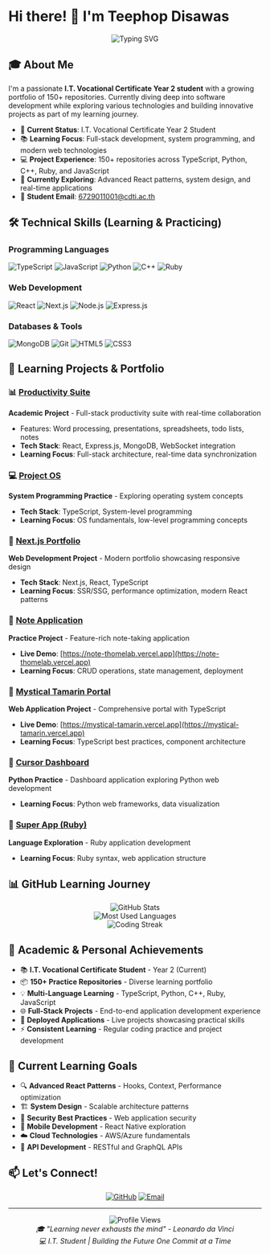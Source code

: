 # Hi there! 👋 I'm Teephop Disawas

<div align="center">
  <img src="https://readme-typing-svg.herokuapp.com?font=Fira+Code&pause=1000&width=500&lines=I.T.+Student;Aspiring+Full-Stack+Developer;Open+Source+Enthusiast;Always+Learning" alt="Typing SVG" />
</div>

## 🎓 About Me

I'm a passionate **I.T. Vocational Certificate Year 2 student** with a growing portfolio of 150+ repositories. Currently diving deep into software development while exploring various technologies and building innovative projects as part of my learning journey.

- 🎯 **Current Status**: I.T. Vocational Certificate Year 2 Student
- 📚 **Learning Focus**: Full-stack development, system programming, and modern web technologies
- 💻 **Project Experience**: 150+ repositories across TypeScript, Python, C++, Ruby, and JavaScript
- 🌱 **Currently Exploring**: Advanced React patterns, system design, and real-time applications
- 📧 **Student Email**: 6729011001@cdti.ac.th

## 🛠️ Technical Skills (Learning & Practicing)

### Programming Languages
![TypeScript](https://img.shields.io/badge/-TypeScript-3178C6?style=flat-square&logo=typescript&logoColor=white)
![JavaScript](https://img.shields.io/badge/-JavaScript-F7DF1E?style=flat-square&logo=javascript&logoColor=black)
![Python](https://img.shields.io/badge/-Python-3776AB?style=flat-square&logo=python&logoColor=white)
![C++](https://img.shields.io/badge/-C++-00599C?style=flat-square&logo=c%2B%2B&logoColor=white)
![Ruby](https://img.shields.io/badge/-Ruby-CC342D?style=flat-square&logo=ruby&logoColor=white)

### Web Development
![React](https://img.shields.io/badge/-React-61DAFB?style=flat-square&logo=react&logoColor=black)
![Next.js](https://img.shields.io/badge/-Next.js-000000?style=flat-square&logo=next.js&logoColor=white)
![Node.js](https://img.shields.io/badge/-Node.js-339933?style=flat-square&logo=node.js&logoColor=white)
![Express.js](https://img.shields.io/badge/-Express.js-000000?style=flat-square&logo=express&logoColor=white)

### Databases & Tools
![MongoDB](https://img.shields.io/badge/-MongoDB-47A248?style=flat-square&logo=mongodb&logoColor=white)
![Git](https://img.shields.io/badge/-Git-F05032?style=flat-square&logo=git&logoColor=white)
![HTML5](https://img.shields.io/badge/-HTML5-E34F26?style=flat-square&logo=html5&logoColor=white)
![CSS3](https://img.shields.io/badge/-CSS3-1572B6?style=flat-square&logo=css3&logoColor=white)

## 🚀 Learning Projects & Portfolio

### 📊 [Productivity Suite](https://github.com/tdisawas0github/productivity-suite)
**Academic Project** - Full-stack productivity suite with real-time collaboration
- Features: Word processing, presentations, spreadsheets, todo lists, notes
- **Tech Stack**: React, Express.js, MongoDB, WebSocket integration
- **Learning Focus**: Full-stack architecture, real-time data synchronization

### 💻 [Project OS](https://github.com/tdisawas0github/project-os)
**System Programming Practice** - Exploring operating system concepts
- **Tech Stack**: TypeScript, System-level programming
- **Learning Focus**: OS fundamentals, low-level programming concepts

### 🎨 [Next.js Portfolio](https://github.com/tdisawas0github/nextjs-portfolio)
**Web Development Project** - Modern portfolio showcasing responsive design
- **Tech Stack**: Next.js, React, TypeScript
- **Learning Focus**: SSR/SSG, performance optimization, modern React patterns

### 📝 [Note Application](https://github.com/tdisawas0github/note)
**Practice Project** - Feature-rich note-taking application
- **Live Demo**: [https://note-thomelab.vercel.app](https://note-thomelab.vercel.app)
- **Learning Focus**: CRUD operations, state management, deployment

### 🌟 [Mystical Tamarin Portal](https://github.com/tdisawas0github/mystical-tamarin)
**Web Application Project** - Comprehensive portal with TypeScript
- **Live Demo**: [https://mystical-tamarin.vercel.app](https://mystical-tamarin.vercel.app)
- **Learning Focus**: TypeScript best practices, component architecture

### 🐍 [Cursor Dashboard](https://github.com/tdisawas0github/cursor-dashboard)
**Python Practice** - Dashboard application exploring Python web development
- **Learning Focus**: Python web frameworks, data visualization

### 💎 [Super App (Ruby)](https://github.com/tdisawas0github/super-app)
**Language Exploration** - Ruby application development
- **Learning Focus**: Ruby syntax, web application structure

## 📊 GitHub Learning Journey

<div align="center">
  <img src="https://github-readme-stats.vercel.app/api?username=tdisawas0github&show_icons=true&theme=radical&hide_border=true" alt="GitHub Stats" />
</div>

<div align="center">
  <img src="https://github-readme-stats.vercel.app/api/top-langs/?username=tdisawas0github&layout=compact&theme=radical&hide_border=true" alt="Most Used Languages" />
</div>

<div align="center">
  <img src="https://github-readme-streak-stats.herokuapp.com?user=tdisawas0github&theme=radical&hide_border=true" alt="Coding Streak" />
</div>

## 🎯 Academic & Personal Achievements

- 📚 **I.T. Vocational Certificate Student** - Year 2 (Current)
- 📦 **150+ Practice Repositories** - Diverse learning portfolio
- 💡 **Multi-Language Learning** - TypeScript, Python, C++, Ruby, JavaScript
- 🌐 **Full-Stack Projects** - End-to-end application development experience
- 🚀 **Deployed Applications** - Live projects showcasing practical skills
- ⚡ **Consistent Learning** - Regular coding practice and project development

## 🌱 Current Learning Goals

- 🔍 **Advanced React Patterns** - Hooks, Context, Performance optimization
- 🏗️ **System Design** - Scalable architecture patterns
- 🔐 **Security Best Practices** - Web application security
- 📱 **Mobile Development** - React Native exploration
- ☁️ **Cloud Technologies** - AWS/Azure fundamentals
- 🤖 **API Development** - RESTful and GraphQL APIs

## 📫 Let's Connect!

<div align="center">

[![GitHub](https://img.shields.io/badge/GitHub-100000?style=for-the-badge&logo=github&logoColor=white)](https://github.com/tdisawas0github)
[![Email](https://img.shields.io/badge/Student_Email-D14836?style=for-the-badge&logo=gmail&logoColor=white)](mailto:6729011001@cdti.ac.th)

</div>

---

<div align="center">
  <img src="https://komarev.com/ghpvc/?username=tdisawas0github&color=blueviolet&style=flat-square&label=Profile+Views" alt="Profile Views" />
</div>

<div align="center">
  <i>🎓 "Learning never exhausts the mind" - Leonardo da Vinci</i>
</div>

<div align="center">
  <i>💻 I.T. Student | Building the Future One Commit at a Time</i>
</div>
